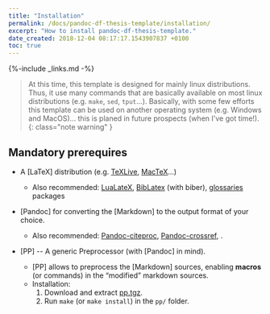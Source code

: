 ```yaml
---
title: "Installation"
permalink: /docs/pandoc-df-thesis-template/installation/
excerpt: "How to install pandoc-df-thesis-template."
date_created: 2018-12-04 08:17:17.1543907837 +0100
toc: true
---
```

{%-include _links.md -%}

> At this time, this template is designed for mainly linux distributions. 
> Thus, it use many commands that are basically available on most linux distributions (e.g. `make`, `sed`, `tput`...).
> Basically, with some few efforts this template can be used on another operating system (e.g. Windows and MacOS)... this is planed in future prospects (when I've got time!). 
{: class="note warning" }

## Mandatory prerequires

- A [LaTeX] distribution (e.g. [TeXLive](http://www.tug.org/texlive/), [MacTeX](https://tug.org/mactex/)…)
  - Also recommended: [LuaLateX](http://www.luatex.org/), [BibLatex](https://github.com/plk/biblatex/) (with biber), [glossaries](http://www.ctan.org/pkg/glossaries/) packages

- [Pandoc] for converting the [Markdown] to the output format of your choice.
  - Also recommended: [Pandoc-citeproc](https://github.com/jgm/pandoc-citeproc), [Pandoc-crossref](http://lierdakil.github.io/pandoc-crossref/), .

- [PP] -- A generic Preprocessor (with [Pandoc] in mind).
  - [PP] allows to preprocess the [Markdown] sources, enabling **macros** (or commands) in the “modified” markdown sources.
  - Installation:
     1. Download and extract [pp.tgz](https://cdsoft.fr/pp/pp.tgz).
     2. Run `make` (or `make install`) in the `pp/` folder.
   

